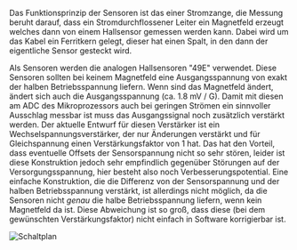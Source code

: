 Das Funktionsprinzip der Sensoren ist das einer Stromzange, die Messung beruht darauf, dass ein Stromdurchflossener Leiter ein Magnetfeld erzeugt welches dann von einem Hallsensor gemessen werden kann.
Dabei wird um das Kabel ein Ferritkern gelegt, dieser hat einen Spalt, in den dann der eigentliche Sensor gesteckt wird.

Als Sensoren werden die analogen Hallsensoren "49E" verwendet. Diese Sensoren sollten bei keinem Magnetfeld eine Ausgangsspannung von exakt der halben Betriebsspannung liefern. Wenn sind das Magnetfeld ändert, ändert sich auch die Ausgangsspannung (ca. 1.8 mV / G).
Damit mit diesen am ADC des Mikroprozessors auch bei geringen Strömen ein sinnvoller Ausschlag messbar ist muss das Ausgangssignal noch zusätzlich verstärkt werden.
Der aktuelle Entwurf für diesen Verstärker ist ein Wechselspannungsverstärker, der nur Änderungen verstärkt und für Gleichspannung einen Verstärkungsfaktor von 1 hat.
Das hat den Vorteil, dass eventuelle Offsets der Sensorspannung nicht so sehr stören, leider ist diese Konstruktion jedoch sehr empfindlich gegenüber Störungen auf der Versorgungsspannung, hier besteht also noch Verbesserungspotential.
Eine einfache Konstruktion, die die Differenz von der Sensorspannung und der halben Betriebsspannung verstärkt, ist allerdings nicht möglich, da die Sensoren nicht *genau* die halbe Betriebsspannung liefern, wenn kein Magnetfeld da ist.
Diese Abweichung ist so groß, dass diese (bei dem gewünschten Verstärkungsfaktor) nicht einfach in Software korrigierbar ist.

![Schaltplan](/amp.svg)
